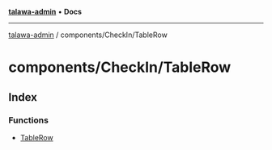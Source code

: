 [**talawa-admin**](../../../README.md) • **Docs**

***

[talawa-admin](../../../modules.md) / components/CheckIn/TableRow

# components/CheckIn/TableRow

## Index

### Functions

- [TableRow](functions/TableRow.md)
